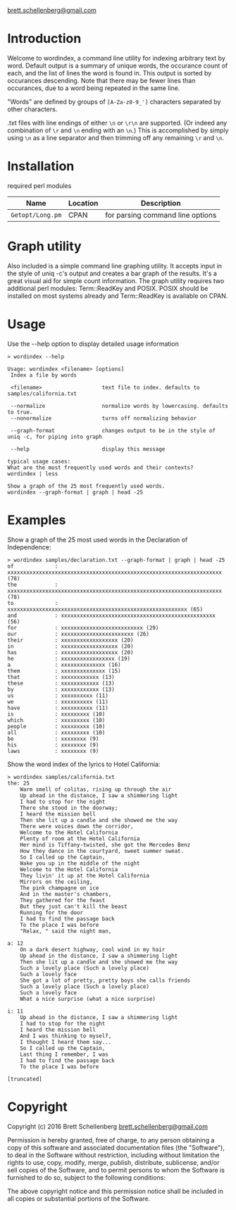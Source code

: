 brett.schellenberg@gmail.com

Introduction
============
Welcome to wordindex, a command line utility for indexing arbitrary text by word. Default output is a summary of unique words, the occurance count of each, and the list of lines the word is found in. This output is sorted by occurances descending. Note that there may be fewer lines than occurances, due to a word being repeated in the same line.

"Words" are defined by groups of `[A-Za-z0-9_']` characters separated by other characters.

.txt files with line endings of either `\n` or `\r\n` are supported. (Or indeed any combination of `\r` and `\n` ending with an `\n`.) This is accomplished by simply using `\n` as a line separator and then trimming off any remaining `\r` and `\n`.


Installation
============
required perl modules

Name              | Location  | Description
------------------|-----------|------------|
`Getopt/Long.pm`  | CPAN      | for parsing command line options


Graph utility
=============
Also included is a simple command line graphing utility. It accepts input in the style of
uniq -c's output and creates a bar graph of the results. It's a great visual aid for simple count information. The graph utility requires two additional perl modules: Term::ReadKey and POSIX. POSIX should be installed on most systems already and Term::ReadKey is available on CPAN.


Usage
=====
Use the --help option to display detailed usage information

    > wordindex --help

    Usage: wordindex <filename> [options]
     Index a file by words

     <filename>                   text file to index. defaults to samples/california.txt

     --normalize                  normalize words by lowercasing. defaults to true.
     --nonormalize                turns off normalizing behavior

     --graph-format               changes output to be in the style of uniq -c, for piping into graph

     --help                       display this message

    typical usage cases:
    What are the most frequently used words and their contexts?
    wordindex | less

    Show a graph of the 25 most frequently used words.
    wordindex --graph-format | graph | head -25


Examples
========

Show a graph of the 25 most used words in the Declaration of Independence:

    > wordindex samples/declaration.txt --graph-format | graph | head -25
    of             : xxxxxxxxxxxxxxxxxxxxxxxxxxxxxxxxxxxxxxxxxxxxxxxxxxxxxxxxxxxxxxxxxxxx (78)
    the            : xxxxxxxxxxxxxxxxxxxxxxxxxxxxxxxxxxxxxxxxxxxxxxxxxxxxxxxxxxxxxxxxxxxx (78)
    to             : xxxxxxxxxxxxxxxxxxxxxxxxxxxxxxxxxxxxxxxxxxxxxxxxxxxxxxxxx (65)
    and            : xxxxxxxxxxxxxxxxxxxxxxxxxxxxxxxxxxxxxxxxxxxxxxxxx (56)
    for            : xxxxxxxxxxxxxxxxxxxxxxxxxx (29)
    our            : xxxxxxxxxxxxxxxxxxxxxxx (26)
    their          : xxxxxxxxxxxxxxxxxx (20)
    in             : xxxxxxxxxxxxxxxxxx (20)
    has            : xxxxxxxxxxxxxxxxxx (20)
    he             : xxxxxxxxxxxxxxxxx (19)
    a              : xxxxxxxxxxxxxx (16)
    them           : xxxxxxxxxxxxxx (15)
    that           : xxxxxxxxxxxx (13)
    these          : xxxxxxxxxxxx (13)
    by             : xxxxxxxxxxxx (13)
    us             : xxxxxxxxxx (11)
    we             : xxxxxxxxxx (11)
    have           : xxxxxxxxxx (11)
    is             : xxxxxxxxx (10)
    which          : xxxxxxxxx (10)
    people         : xxxxxxxxx (10)
    all            : xxxxxxxxx (10)
    be             : xxxxxxxx (9)
    his            : xxxxxxxx (9)
    laws           : xxxxxxxx (9)

Show the word index of the lyrics to Hotel California:

    > wordindex samples/california.txt
    the: 25
        Warm smell of colitas, rising up through the air
        Up ahead in the distance, I saw a shimmering light
        I had to stop for the night
        There she stood in the doorway;
        I heard the mission bell
        Then she lit up a candle and she showed me the way
        There were voices down the corridor,
        Welcome to the Hotel California
        Plenty of room at the Hotel California
        Her mind is Tiffany-twisted, she got the Mercedes Benz
        How they dance in the courtyard, sweet summer sweat.
        So I called up the Captain,
        Wake you up in the middle of the night
        Welcome to the Hotel California
        They livin' it up at the Hotel California
        Mirrors on the ceiling,
        The pink champagne on ice
        And in the master's chambers,
        They gathered for the feast
        But they just can't kill the beast
        Running for the door
        I had to find the passage back
        To the place I was before
        "Relax, " said the night man,

    a: 12
        On a dark desert highway, cool wind in my hair
        Up ahead in the distance, I saw a shimmering light
        Then she lit up a candle and she showed me the way
        Such a lovely place (Such a lovely place)
        Such a lovely face
        She got a lot of pretty, pretty boys she calls friends
        Such a lovely place (Such a lovely place)
        Such a lovely face
        What a nice surprise (what a nice surprise)

    i: 11
        Up ahead in the distance, I saw a shimmering light
        I had to stop for the night
        I heard the mission bell
        And I was thinking to myself,
        I thought I heard them say...
        So I called up the Captain,
        Last thing I remember, I was
        I had to find the passage back
        To the place I was before

    [truncated]


Copyright
=========
Copyright (c) 2016 Brett Schellenberg <brett.schellenberg@gmail.com>

Permission is hereby granted, free of charge, to any person obtaining a copy
of this software and associated documentation files (the "Software"), to deal
in the Software without restriction, including without limitation the rights
to use, copy, modify, merge, publish, distribute, sublicense, and/or sell
copies of the Software, and to permit persons to whom the Software is
furnished to do so, subject to the following conditions:

The above copyright notice and this permission notice shall be included in
all copies or substantial portions of the Software.

